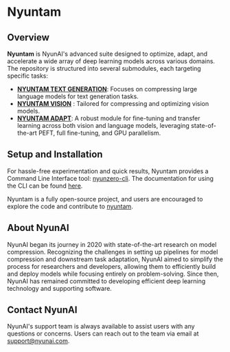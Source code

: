 # Nyuntam

## Overview

<strong>Nyuntam</strong> is NyunAI's advanced suite designed to optimize, adapt, and accelerate a wide array of deep learning models across various domains. The repository is structured into several submodules, each targeting specific tasks:

- **[<u>NYUNTAM TEXT GENERATION</u>](./nyuntam_text_generation/index.md)**: Focuses on compressing large language models for text generation tasks.
- **[<u>NYUNTAM VISION</u>](./nyuntam_vision/index.md)** : Tailored for compressing and optimizing vision models.
- **[<u>NYUNTAM ADAPT</u>](./nyuntam_adapt/index.md)**: A robust module for fine-tuning and transfer learning across both vision and language models, leveraging state-of-the-art PEFT, full fine-tuning, and GPU parallelism.

## Setup and Installation


For hassle-free experimentation and quick results, Nyuntam provides a Command Line Interface tool: 
<a href="https://github.com/nyunAI/nyunzero-cli">nyunzero-cli</a>. The documentation for using the CLI can be found [here](./nyunzero_cli.md).



Nyuntam is a fully open-source project, and users are encouraged to explore the code and contribute to 
<a href="https://github.com/nyunAI/nyuntam">nyuntam</a>.


## About NyunAI


NyunAI began its journey in 2020 with state-of-the-art research on model compression. Recognizing the challenges in 
setting up pipelines for model compression and downstream task adaptation, NyunAI aimed to simplify the process 
for researchers and developers, allowing them to efficiently build and deploy models while focusing entirely 
on problem-solving. Since then, NyunAI has remained committed to developing efficient deep learning technology 
and supporting software.


## Contact NyunAI


NyunAI's support team is always available to assist users with any questions or concerns. Users can reach out to 
the team via email at <a href="mailto:support@nyunai.com">support@nyunai.com</a>.

